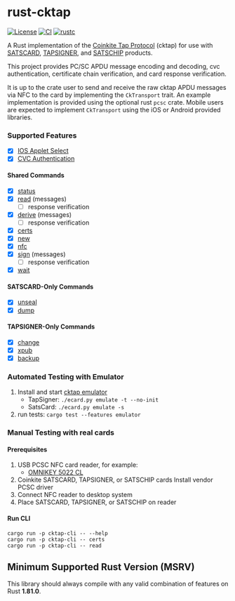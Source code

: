 # rust-cktap

[![License](https://img.shields.io/badge/license-MIT%2FApache--2.0-blue.svg)](https://github.com/notmandatory/rust-cktap/blob/master/LICENSE)
[![CI](https://github.com/notmandatory/rust-cktap/actions/workflows/test.yml/badge.svg)](https://github.com/notmandatory/rust-cktap/actions/workflows/test.yml)
[![rustc](https://img.shields.io/badge/rustc-1.81.0%2B-lightgrey.svg)](https://blog.rust-lang.org/2024/09/05/Rust-1.81.0/)

A Rust implementation of the [Coinkite Tap Protocol](https://github.com/coinkite/coinkite-tap-proto) (cktap)
for use with [SATSCARD], [TAPSIGNER], and [SATSCHIP] products.

This project provides PC/SC APDU message encoding and decoding, cvc authentication, certificate chain verification, and card response verification.

It is up to the crate user to send and receive the raw cktap APDU messages via NFC to the card by implementing the `CkTransport` trait. An example implementation is provided using the optional rust `pcsc` crate. Mobile users are expected to implement `CkTransport` using the iOS or Android provided libraries.

### Supported Features

- [x] [IOS Applet Select](https://github.com/coinkite/coinkite-tap-proto/blob/master/docs/protocol.md#first-step-iso-applet-select)
- [x] [CVC Authentication](https://github.com/coinkite/coinkite-tap-proto/blob/master/docs/protocol.md#authenticating-commands-with-cvc)

#### Shared Commands

- [x] [status](https://github.com/coinkite/coinkite-tap-proto/blob/master/docs/protocol.md#status)
- [x] [read](https://github.com/coinkite/coinkite-tap-proto/blob/master/docs/protocol.md#status) (messages)
  - [ ] response verification
- [x] [derive](https://github.com/coinkite/coinkite-tap-proto/blob/master/docs/protocol.md#derive) (messages)
  - [ ] response verification
- [x] [certs](https://github.com/coinkite/coinkite-tap-proto/blob/master/docs/protocol.md#certs)
- [x] [new](https://github.com/coinkite/coinkite-tap-proto/blob/master/docs/protocol.md#new)
- [x] [nfc](https://github.com/coinkite/coinkite-tap-proto/blob/master/docs/protocol.md#nfc)
- [x] [sign](https://github.com/coinkite/coinkite-tap-proto/blob/master/docs/protocol.md#sign) (messages)
  - [ ] response verification
- [x] [wait](https://github.com/coinkite/coinkite-tap-proto/blob/master/docs/protocol.md#wait)

#### SATSCARD-Only Commands

- [x] [unseal](https://github.com/coinkite/coinkite-tap-proto/blob/master/docs/protocol.md#unseal)
- [x] [dump](https://github.com/coinkite/coinkite-tap-proto/blob/master/docs/protocol.md#dump)

#### TAPSIGNER-Only Commands

- [x] [change](https://github.com/coinkite/coinkite-tap-proto/blob/master/docs/protocol.md#change)
- [x] [xpub](https://github.com/coinkite/coinkite-tap-proto/blob/master/docs/protocol.md#xpub)
- [x] [backup](https://github.com/coinkite/coinkite-tap-proto/blob/master/docs/protocol.md#backup)

### Automated Testing with Emulator

1. Install and start [cktap emulator](https://github.com/coinkite/coinkite-tap-proto/blob/master/emulator/README.md)
   - TapSigner: `./ecard.py emulate -t --no-init`
   - SatsCard: `./ecard.py emulate -s`
2. run tests: `cargo test --features emulator`

### Manual Testing with real cards

#### Prerequisites

1. USB PCSC NFC card reader, for example:
   - [OMNIKEY 5022 CL](https://www.hidglobal.com/products/omnikey-5022-reader)
2. Coinkite SATSCARD, TAPSIGNER, or SATSCHIP cards
   Install vendor PCSC driver
3. Connect NFC reader to desktop system
4. Place SATSCARD, TAPSIGNER, or SATSCHIP on reader

#### Run CLI

```
cargo run -p cktap-cli -- --help
cargo run -p cktap-cli -- certs
cargo run -p cktap-cli -- read
```

## Minimum Supported Rust Version (MSRV)

This library should always compile with any valid combination of features on Rust **1.81.0**.



[SATSCARD]: https://satscard.com/
[TAPSIGNER]: https://tapsigner.com/
[SATSCHIP]: https://satschip.com/
